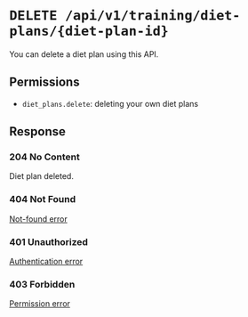 # `DELETE /api/v1/training/diet-plans/{diet-plan-id}`
You can delete a diet plan using this API.


## Permissions

- `diet_plans.delete`: deleting your own diet plans

## Response

### 204 No Content
Diet plan deleted.

### 404 Not Found
[Not-found error](../../_globals/not-found-errors.md)

### 401 Unauthorized
[Authentication error](../../_globals/authentication-errors.md)

### 403 Forbidden
[Permission error](../../_globals/permission-errors.md)
